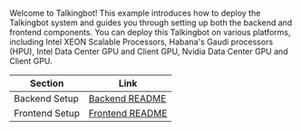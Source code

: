 Welcome to Talkingbot! This example introduces how to deploy the Talkingbot system and guides you through setting up both the backend and frontend components. You can deploy this Talkingbot on various platforms, including Intel XEON Scalable Processors, Habana's Gaudi processors (HPU), Intel Data Center GPU and Client GPU, Nvidia Data Center GPU and Client GPU.

| Section              | Link                      |
| ---------------------| --------------------------|
| Backend Setup        | [Backend README](./backend/README.md) |
| Frontend Setup       | [Frontend README](../../ui/talkingbot/README.md) |

